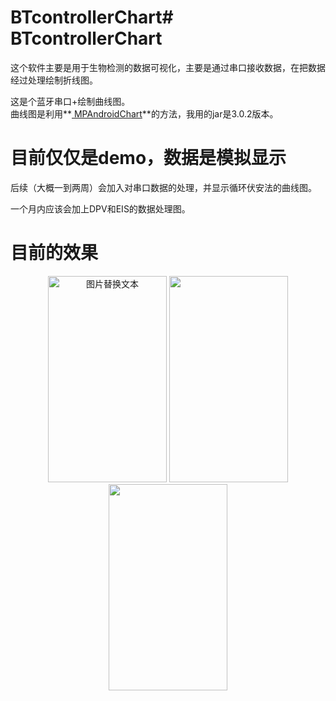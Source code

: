# BTcontrollerChart# BTcontrollerChart

这个软件主要是用于生物检测的数据可视化，主要是通过串口接收数据，在把数据经过处理绘制折线图。

这是个蓝牙串口+绘制曲线图。  
曲线图是利用**[ MPAndroidChart](https://github.com/PhilJay/MPAndroidChart)**的方法，我用的jar是3.0.2版本。

# 目前仅仅是demo，数据是模拟显示

后续（大概一到两周）会加入对串口数据的处理，并显示循环伏安法的曲线图。

一个月内应该会加上DPV和EIS的数据处理图。

# 目前的效果



<div align="center">

<img src="https://i.loli.net/2021/10/20/gxmtByaUz6fSuRl.jpg" alt="图片替换文本" width="190" height="330"  />



<img src="https://i.loli.net/2021/10/20/gEZbFCwOtPm7NS4.jpg" height="330" width="190" >

<img src="https://i.loli.net/2021/10/20/osfCvea3A1VD8Pc.jpg" height="330" width="190" >

 </div>

